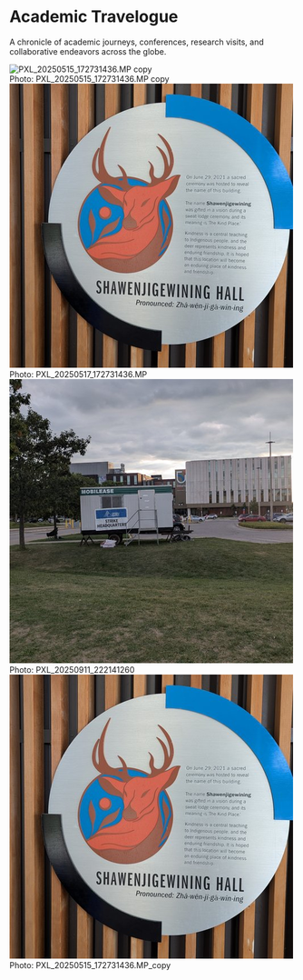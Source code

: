 # Academic Travelogue

A chronicle of academic journeys, conferences, research visits, and collaborative endeavors across the globe.

<div class="gallery-grid">
<div class="gallery-item" 
     data-full-image="../assets/travelogue/full/PXL_20250515_172731436.MP copy.jpg?v=1758248644"
     data-full-caption="Detailed caption for PXL_20250515_172731436.MP copy">
<img class="gallery-thumbnail" src="../assets/travelogue/thumbnails/PXL_20250515_172731436.MP copy.jpg?v=1758248644" alt="PXL_20250515_172731436.MP copy">
<div class="gallery-caption">Photo: PXL_20250515_172731436.MP copy</div>
</div>
<div class="gallery-item" 
     data-full-image="../assets/travelogue/full/PXL_20250517_172731436.MP.jpg?v=1758248644"
     data-full-caption="Detailed caption for PXL_20250517_172731436.MP">
<img class="gallery-thumbnail" src="../assets/travelogue/thumbnails/PXL_20250517_172731436.MP.jpg?v=1758248644" alt="PXL_20250517_172731436.MP">
<div class="gallery-caption">Photo: PXL_20250517_172731436.MP</div>
</div>
<div class="gallery-item" 
     data-full-image="../assets/travelogue/full/PXL_20250911_222141260.jpg?v=1758248644"
     data-full-caption="Detailed caption for PXL_20250911_222141260">
<img class="gallery-thumbnail" src="../assets/travelogue/thumbnails/PXL_20250911_222141260.jpg?v=1758248644" alt="PXL_20250911_222141260">
<div class="gallery-caption">Photo: PXL_20250911_222141260</div>
</div>
<div class="gallery-item" 
     data-full-image="../assets/travelogue/full/PXL_20250515_172731436.MP_copy.jpg?v=1758248644"
     data-full-caption="Detailed caption for PXL_20250515_172731436.MP_copy">
<img class="gallery-thumbnail" src="../assets/travelogue/thumbnails/PXL_20250515_172731436.MP_copy.jpg?v=1758248644" alt="PXL_20250515_172731436.MP_copy">
<div class="gallery-caption">Photo: PXL_20250515_172731436.MP_copy</div>
</div>
</div>
